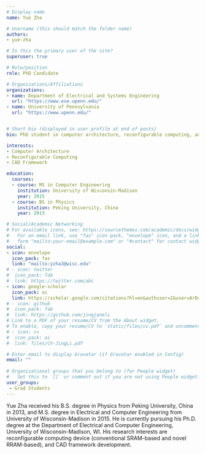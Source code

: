 ```yaml
---
# Display name
name: Yue Zha

# Username (this should match the folder name)
authors:
- yue-zha

# Is this the primary user of the site?
superuser: true

# Role/position
role: PhD Candidate

# Organizations/Affiliations
organizations:
- name: Department of Electrical and Systems Engineering
  url: "https://www.ese.upenn.edu/"
- name: University of Pennsylvania
  url: "https://www.upenn.edu/"  


# Short bio (displayed in user profile at end of posts)
bio: PhD student in computer architecture, reconfigurable computing, and CAD

interests:
- Computer Architecture
- Reconfigurable Computing
- CAD Framework

education:
  courses:
  - course: MS in Computer Engineering
    institution: University of Wisconsin-Madison
    year: 2015
  - course: BS in Physics
    institution: Peking University, China
    year: 2013

# Social/Academic Networking
# For available icons, see: https://sourcethemes.com/academic/docs/widgets/#icons
#   For an email link, use "fas" icon pack, "envelope" icon, and a link in the
#   form "mailto:your-email@example.com" or "#contact" for contact widget.
social:
- icon: envelope
  icon_pack: fas
  link: "mailto:yzha3@wisc.edu"
# - icon: twitter
#  icon_pack: fab
#  link: https://twitter.com/abc
- icon: google-scholar
  icon_pack: ai
  link: https://scholar.google.com/citations?hl=en&authuser=2&user=ArDoSL0AAAAJ
# - icon: github
#  icon_pack: fab
#  link: https://github.com/jingjaneli
# Link to a PDF of your resume/CV from the About widget.
# To enable, copy your resume/CV to `static/files/cv.pdf` and uncomment the lines below.  
# - icon: cv
#  icon_pack: ai
#  link: files/CV-JingLi.pdf

# Enter email to display Gravatar (if Gravatar enabled in Config)
email: ""
  
# Organizational groups that you belong to (for People widget)
#   Set this to `[]` or comment out if you are not using People widget.  
user_groups:
 - Grad Students
---
```


Yue Zha received his B.S. degree in Physics from Peking University, China in 2013, and M.S. degree in Electrical and Computer Engineering from University of Wisconsin-Madison in 2015. He is currently pursuing his Ph.D. degree at the Department of Electrical and Computer Engineering, University of Wisconsin-Madison, WI. His research interests are reconfigurable computing device (conventional SRAM-based and novel RRAM-based), and CAD framework development.